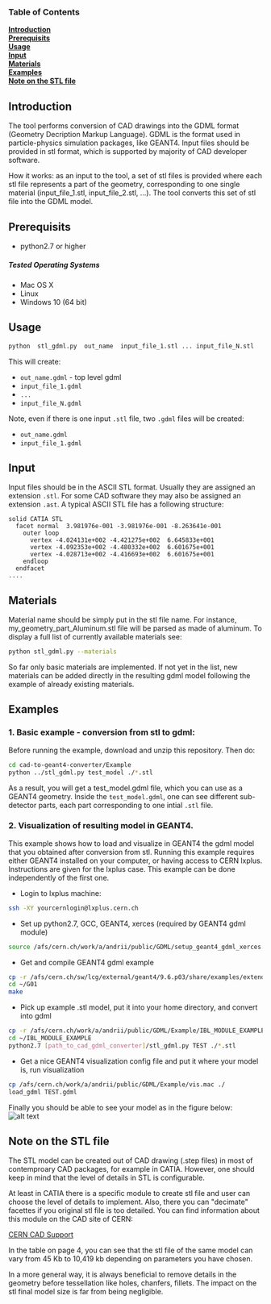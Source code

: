 ### Table of Contents
**[Introduction](#introduction)**  
**[Prerequisits](#prerequisits)**  
**[Usage](#usage)**  
**[Input](#input)**  
**[Materials](#materials)**  
**[Examples](#examples)**  
**[Note on the STL file](#note-on-the-stl-file)**  


## Introduction

The tool performs conversion of CAD drawings into the GDML format (Geometry Decription Markup Language). GDML is the format used in particle-physics simulation packages, like GEANT4. Input files should be provided in stl format, which is supported by majority of CAD developer software. 

How it works: as an input to the tool, a set of stl files is provided where each stl file represents a part of the geometry, corresponding to one single material (input_file_1.stl, input_file_2.stl, ...). The tool converts this set of stl file into the GDML model.
  


## Prerequisits
 - python2.7 or higher 

##### Tested Operating Systems
 - Mac OS X
 - Linux
 - Windows 10 (64 bit)

## Usage
```bash
python  stl_gdml.py  out_name  input_file_1.stl ... input_file_N.stl
```

This will create:
  - ```out_name.gdml```       - top level gdml
  - ```input_file_1.gdml```   
  - ```...```  
  - ```input_file_N.gdml```
    
Note, even if there is one input ```.stl``` file, two ```.gdml``` files will be created:
  - ```out_name.gdml``` 
  - ```input_file_1.gdml```  
  
## Input 
Input files should be in the ASCII STL format. Usually they are assigned an extension ```.stl```. For some CAD software they may also be assigned an extension ```.ast```. A typical ASCII STL file has a following structure:

```
solid CATIA STL
  facet normal  3.981976e-001 -3.981976e-001 -8.263641e-001
    outer loop
      vertex -4.024131e+002 -4.421275e+002  6.645833e+001
      vertex -4.092353e+002 -4.480332e+002  6.601675e+001
      vertex -4.028713e+002 -4.416693e+002  6.601675e+001
    endloop
  endfacet
....

```
  
## Materials

Material name should be simply put in the stl file name. For instance, my_geometry_part_Aluminum.stl file will be parsed as made of aluminum. To display a full list of currently available materials see:
```bash
python stl_gdml.py --materials 
```
So far only basic materials are implemented. If not yet in the list, new materials can be added directly in the resulting gdml model following the example of already existing materials.


## Examples

### 1. Basic example - conversion from stl to gdml: 
Before running the example, download and unzip this repository. Then do:
```bash
cd cad-to-geant4-converter/Example
python ../stl_gdml.py test_model ./*.stl 
```

As a result, you will get a test_model.gdml file, which you can use as a GEANT4 geometry. Inside the ```test_model.gdml```, one can see different sub-detector parts, each part corresponding to one intial ```.stl``` file.

### 2. Visualization of resulting model in GEANT4. 

This example shows how to load and visualize in GEANT4 the gdml model that you obtained after conversion from stl. Running this example requires either GEANT4 installed on your computer, or having access to CERN lxplus. Instructions are given for the lxplus case. This example can be done independently of the first one.

 - Login to lxplus machine:
 ```bash
 ssh -XY yourcernlogin@lxplus.cern.ch
 ```
 
 - Set up python2.7, GCC, GEANT4, xerces (required by GEANT4 gdml module) 
 ```bash
 source /afs/cern.ch/work/a/andrii/public/GDML/setup_geant4_gdml_xerces.sh
 ```
 
 - Get and compile GEANT4 gdml example
 ```bash
 cp -r /afs/cern.ch/sw/lcg/external/geant4/9.6.p03/share/examples/extended/persistency/gdml/G01 ~/
 cd ~/G01
 make
 ```
 
 - Pick up example .stl model, put it into your home directory, and convert into gdml
 ```bash
 cp -r /afs/cern.ch/work/a/andrii/public/GDML/Example/IBL_MODULE_EXAMPLE ~/
 cd ~/IBL_MODULE_EXAMPLE
 python2.7 [path_to_cad_gdml_converter]/stl_gdml.py TEST ./*.stl
 ```
 
 - Get a nice GEANT4 visualization config file and put it where your model is, run visualization
 ```bash
 cp /afs/cern.ch/work/a/andrii/public/GDML/Example/vis.mac ./
 load_gdml TEST.gdml 
 ```
Finally you should be able to see your model as in the figure below:
![alt text](https://github.com/tihonav/cad-to-geant4-converter/blob/master/Data/VisualizationExample.png "Logo Title Text 1")

## Note on the STL file

The STL model can be created out of CAD drawing (.step files) in most of contemproary CAD packages, for example in CATIA. However, one should keep in mind that the level of details in STL is configurable.

At least in CATIA there is a specific module to create stl file and user can choose the level of details to implement. Also, there you can "decimate" facettes if you original stl file is too detailed. You can find information about this module on the CAD site of CERN:

[CERN CAD Support](https://edms.cern.ch/ui/file/1519241/Last_released/1519241.pdf) 


In the table on page 4, you can see that the stl file of the same model can vary from 45 Kb to 10,419 kb depending on parameters you have chosen.
 
In a more general way, it is always beneficial to remove details in the geometry before tessellation like holes, chanfers, fillets. The impact on the stl final model size is far from being negligible.
